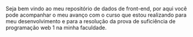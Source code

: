 Seja bem vindo ao meu repositório de dados de front-end, por aqui você pode acompanhar o meu avanço com o curso que estou realizando para meu desenvolvimento e para a resolução da prova de suficiência de programação web 1 na minha faculdade.
